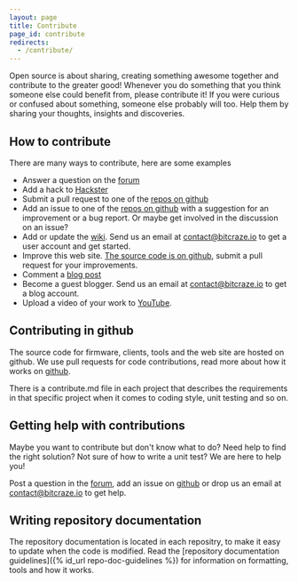 ```yaml
---
layout: page
title: Contribute
page_id: contribute
redirects:
  - /contribute/
---
```


Open source is about sharing, creating something awesome together and contribute
to the greater good! Whenever you do something that you think someone else could
benefit from, please contribute it! If you were curious or confused about something,
someone else probably will too. Help them by sharing your thoughts, insights and
discoveries.

## How to contribute

There are many ways to contribute, here are some examples

* Answer a question on the [forum](//forum.bitcraze.io)
* Add a hack to [Hackster](https://www.hackster.io/bitcraze)
* Submit a pull request to one of the [repos on github](https://github.com/bitcraze)
* Add an issue to one of the [repos on github](https://github.com/bitcraze) with a
  suggestion for an improvement or a bug report. Or maybe get involved in the
  discussion on an issue?
* Add or update the [wiki](//wiki.bitcraze.io). Send us an email at contact@bitcraze.io
  to get a user account and get started.
* Improve this web site. [The source code is on github](https://github.com/bitcraze/bitcraze-website),
  submit a pull request for your improvements.
* Comment a [blog post](/blog/)
* Become a guest blogger. Send us an email at contact@bitcraze.io to get a blog account.
* Upload a video of your work to [YouTube](https://www.youtube.com/).

## Contributing in github

The source code for firmware, clients, tools and the web site are hosted on github.
We use pull requests for code contributions, read more about how it works on
[github](https://help.github.com/articles/about-pull-requests/).

There is a contribute.md file in each project that describes the requirements in that
specific project when it comes to coding style, unit testing and so on.

## Getting help with contributions

Maybe you want to contribute but don't know what to do? Need help
to find the right solution? Not sure of how to write a unit test?
We are here to help you!

Post a question in the [forum](//forum.bitcraze.io), add an issue on
[github](https://github.com/bitcraze) or drop us an email at
contact@bitcraze.io to get help.

## Writing repository documentation

The repository documentation is located in each repositry, to make it easy to update when the
code is modified. Read the [repository documentation guidelines]({% id_url repo-doc-guidelines %})
for information on formatting, tools and how it works.
